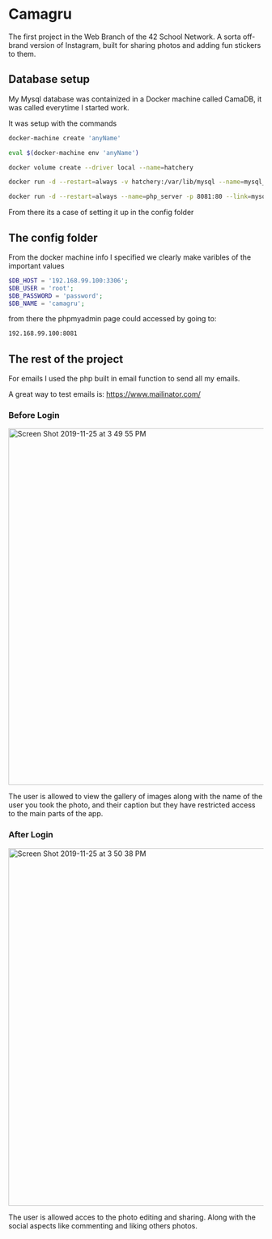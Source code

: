 # Camagru
The first project in the Web Branch of the 42 School Network. A sorta off-brand version of Instagram, built for sharing photos and adding fun stickers to them.

## Database setup

My Mysql database was containized in a Docker machine called CamaDB, it was called everytime I started work. 

It was setup with the commands

```bash
docker-machine create 'anyName'

eval $(docker-machine env 'anyName')

docker volume create --driver local --name=hatchery

docker run -d --restart=always -v hatchery:/var/lib/mysql --name=mysql_server -p 3306:3306 -e MYSQL_ROOT_PASSWORD=password -e MYSQL_DATABASE=ft_'CurrentUser' mysql --default-authentication-plugin=mysql_native_password

docker run -d --restart=always --name=php_server -p 8081:80 --link=mysql_server:mysql -e PMA_HOST=mysql_server phpmyadmin/phpmyadmin
```

From there its a case of setting it up in the config folder

## The config folder

From the docker machine info I specified we clearly make varibles of the important values
```php
$DB_HOST = '192.168.99.100:3306';
$DB_USER = 'root';
$DB_PASSWORD = 'password';
$DB_NAME = 'camagru';
```
from there the phpmyadmin page could accessed by going to:
```bash
192.168.99.100:8081
```

## The rest of the project

For emails I used the php built in email function to send all my emails. 



A great way to test emails is: https://www.mailinator.com/ 

### Before Login

<img width="703" alt="Screen Shot 2019-11-25 at 3 49 55 PM" src="https://user-images.githubusercontent.com/22520221/69587851-b046d100-0f9b-11ea-9474-0f7e5c6d863a.png">

The user is allowed to view the gallery of images along with the name of the user you took the photo, and their caption but they have restricted access to the main parts of the app.

### After Login

<img width="705" alt="Screen Shot 2019-11-25 at 3 50 38 PM" src="https://user-images.githubusercontent.com/22520221/69588155-aa052480-0f9c-11ea-80c7-089f361cda6f.png">

The user is allowed acces to the photo editing and sharing. Along with the social aspects like commenting and liking others photos.



